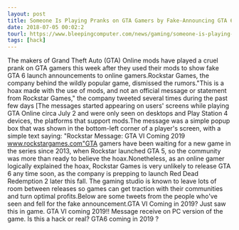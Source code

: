 ```yaml
---
layout: post
title: Someone Is Playing Pranks on GTA Gamers by Fake-Announcing GTA 6
date: 2018-07-05 00:02:2
tourl: https://www.bleepingcomputer.com/news/gaming/someone-is-playing-pranks-on-gta-gamers-by-fake-announcing-gta-6/
tags: [hack]
---
```

The makers of Grand Theft Auto (GTA) Online mods have played a cruel prank on GTA gamers this week after they used their mods to show fake GTA 6 launch announcements to online gamers.Rockstar Games, the company behind the wildly popular game, dismissed the rumors."This is a hoax made with the use of mods, and not an official message or statement from Rockstar Games," the company tweeted several times during the past few days [The messages started appearing on users' screens while playing GTA Online circa July 2 and were only seen on desktops and Play Station 4 devices, the platforms that support mods.The message was a simple popup box that was shown in the bottom-left corner of a player's screen, with a simple text saying: "Rockstar Message: GTA VI Coming 2019 www.rockstargames.com"GTA gamers have been waiting for a new game in the series since 2013, when Rockstar launched GTA 5, so the community was more than ready to believe the hoax.Nonetheless, as an online gamer logically explained the hoax, Rockstar Games is very unlikely to release GTA 6 any time soon, as the company is prepping to launch Red Dead Redemption 2 later this fall. The gaming studio is known to leave lots of room between releases so games can get traction with their communities and turn optimal profits.Below are some tweets from the people who've seen and fell for the fake announcement.GTA VI Coming in 2019? Just saw this in game. GTA VI coming 2019!! Message receive on PC version of the game. Is this a hack or real? GTA6 coming in 2019 ? 